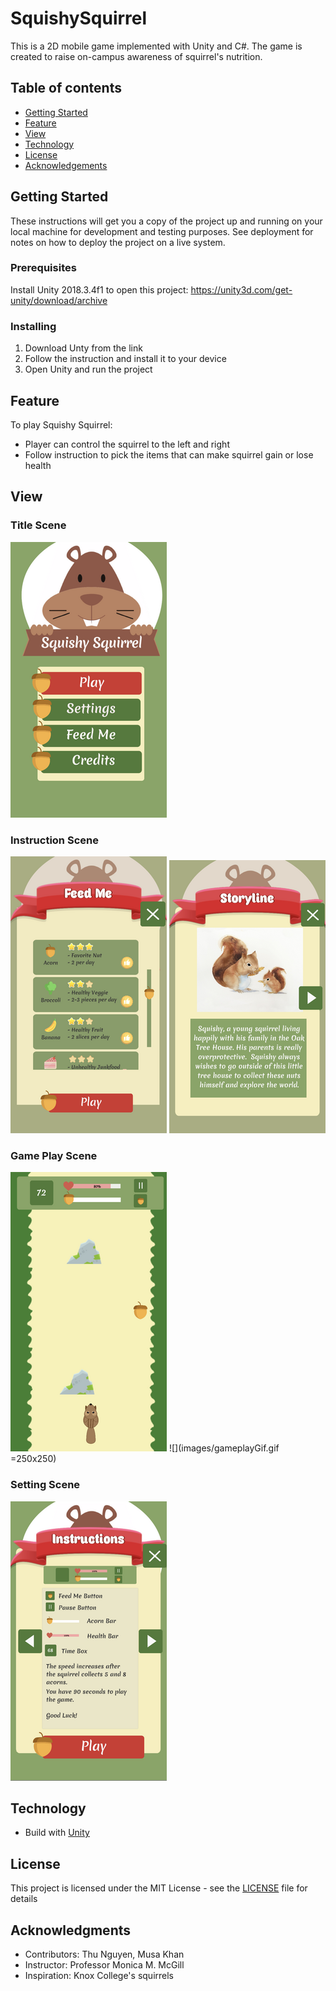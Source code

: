 # SquishySquirrel
This is a 2D mobile game implemented with Unity and C#. The game is created to raise on-campus awareness of squirrel's nutrition.

## Table of contents
* [Getting Started](#getting-started)
* [Feature](#feature)
* [View](#view)
* [Technology](#technology)
* [License](#license)
* [Acknowledgements](#acknowledges)

## Getting Started

These instructions will get you a copy of the project up and running on your local machine for development and testing purposes. See deployment for notes on how to deploy the project on a live system.

### Prerequisites

Install Unity 2018.3.4f1 to open this project: https://unity3d.com/get-unity/download/archive

### Installing

1. Download Unty from the link
2. Follow the instruction and install it to your device
3. Open Unity and run the project

## Feature

To play Squishy Squirrel:
* Player can control the squirrel to the left and right 
* Follow instruction to pick the items that can make squirrel gain or lose health 

## View

### Title Scene
![](images/Menu.png)
### Instruction Scene
![](images/Instruction.png)
![](images/story.png)
### Game Play Scene
![](images/gameplay.png)
![](images/gameplayGif.gif =250x250)
### Setting Scene
![](images/setting.png)

## Technology

* Build with [Unity](https://unity.com)

## License

This project is licensed under the MIT License - see the [LICENSE](LICENSE) file for details

## Acknowledgments

* Contributors: Thu Nguyen, Musa Khan
* Instructor: Professor Monica M. McGill
* Inspiration: Knox College's squirrels
